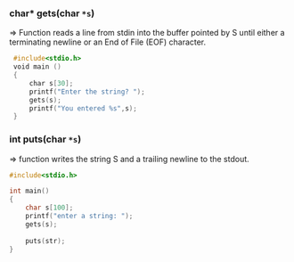### char* gets(char `*s`)
=> Function reads a line from stdin into the buffer pointed by S until either a terminating newline or an End of File (EOF) character.
```c
 #include<stdio.h>  
 void main ()  
 {  
     char s[30];  
     printf("Enter the string? ");  
     gets(s);  
     printf("You entered %s",s);  
 }
```

### int puts(char `*s`)
=> function writes the string S and a trailing newline to the stdout.
```c
#include<stdio.h>

int main()
{
	char s[100];
	printf("enter a string: ");
	gets(s);
	
	puts(str);
}
```

